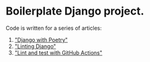 # Boilerplate Django project.

Code is written for a series of articles:

1. ["Django with Poetry"](https://medium.com/@zalun/django-with-poetry-ea95bd5083f7)
2. ["Linting Django"](https://medium.com/django-unleashed/linting-django-9878c7ed8feb)
3. ["Lint and test with GitHub Actions"](https://medium.com/django-unleashed/3-lint-and-test-with-github-actions-efa80197b303)
